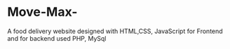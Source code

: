 # Move-Max-
A food delivery website designed with HTML,CSS, JavaScript for Frontend and for backend used PHP, MySql
